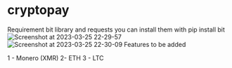 # cryptopay
Requirement bit library and requests
you can install them with pip install bit
![Screenshot at 2023-03-25 22-29-57](https://user-images.githubusercontent.com/114832681/227743110-95ae8409-f26d-44a2-8822-793ddc24ccbf.png)
![Screenshot at 2023-03-25 22-30-09](https://user-images.githubusercontent.com/114832681/227743122-0aa54f8a-1c97-4f8c-902b-ee1758322b3e.png)
Features to be added

1 - Monero (XMR)
2-  ETH
3 - LTC
